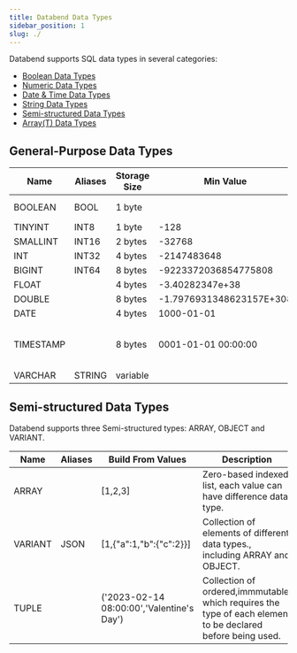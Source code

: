 ```yaml
---
title: Databend Data Types
sidebar_position: 1
slug: ./
---
```


Databend supports SQL data types in several categories:
* [Boolean Data Types](00-data-type-logical-types.md)
* [Numeric Data Types](10-data-type-numeric-types.md)
* [Date & Time Data Types](20-data-type-time-date-types.md)
* [String Data Types](30-data-type-string-types.md)
* [Semi-structured Data Types](40-data-type-semi-structured-types.md)
* [Array(T) Data Types](50-data-type-array-types.md)

## General-Purpose Data Types

| Name      |  Aliases     | Storage Size | Min Value                   | Max Value                       | Description 
|-----------|--------------| -------------| --------------------------- | ------------------------------- | -------
| BOOLEAN   |  BOOL        | 1 byte       |                             |                                 | Logical boolean (true/false)
| TINYINT   |  INT8        | 1 byte       |  -128                       |  127                            | 
| SMALLINT  |  INT16       | 2 bytes      |  -32768                     |  32767                          |
| INT       |  INT32       | 4 bytes      |  -2147483648                |  2147483647                     |
| BIGINT    |  INT64       | 8 bytes      |  -9223372036854775808       |  9223372036854775807            |
| FLOAT     |              | 4 bytes      |  -3.40282347e+38            | 3.40282347e+38                  |
| DOUBLE    |              | 8 bytes      |  -1.7976931348623157E+308   | 1.7976931348623157E+308         |
| DATE      |              | 4 bytes      |  1000-01-01                 | 9999-12-31                      | YYYY-MM-DD             
| TIMESTAMP |              | 8 bytes      |  0001-01-01 00:00:00        | 9999-12-31 23:59:59.999999 UTC  | YYYY-MM-DD hh:mm:ss[.fraction], up to microseconds (6 digits) precision
| VARCHAR   |  STRING      | variable     |                             |                                 | 



## Semi-structured Data Types

Databend supports three Semi-structured types: ARRAY, OBJECT and VARIANT.

| Name    |    Aliases   | Build From Values       | Description
|---------|--------------|-------------------------|----------------
| ARRAY   |              | [1,2,3]                 | Zero-based indexed list, each value can have difference data type.
| VARIANT |  JSON        | [1,{"a":1,"b":{"c":2}}] | Collection of elements of different data types., including ARRAY and OBJECT.
| TUPLE   |              | ('2023-02-14 08:00:00','Valentine's Day') | Collection of ordered,immmutable, which requires the type of each element to be declared before being used.
